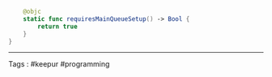 ```swift
    @objc
    static func requiresMainQueueSetup() -> Bool {
        return true
    }
}
```

___

Tags : #keepur #programming